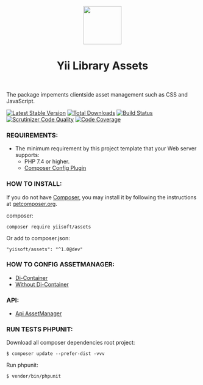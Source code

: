 <p align="center">
    <a href="https://github.com/yiisoft" target="_blank">
        <img src="https://github.com/yiisoft.png" height="100px">
    </a>
    <h1 align="center">Yii Library Assets</h1>
    <br>
</p>

The package impements clientside asset management such as CSS and JavaScript.

[![Latest Stable Version](https://poser.pugx.org/yiisoft/assets/v/stable.png)](https://packagist.org/packages/yiisoft/assets)
[![Total Downloads](https://poser.pugx.org/yiisoft/assets/downloads.png)](https://packagist.org/packages/yiisoft/assets)
[![Build Status](https://travis-ci.com/yiisoft/assets.svg?branch=master)](https://travis-ci.com/yiisoft/assets)
[![Scrutinizer Code Quality](https://scrutinizer-ci.com/g/yiisoft/assets/badges/quality-score.png?b=master)](https://scrutinizer-ci.com/g/yiisoft/assets/?branch=master)
[![Code Coverage](https://scrutinizer-ci.com/g/yiisoft/assets/badges/coverage.png?b=master)](https://scrutinizer-ci.com/g/yiisoft/assets/?branch=master)


### REQUIREMENTS:

- The minimum requirement by this project template that your Web server supports:
    - PHP 7.4 or higher.
    - [Composer Config Plugin](https://github.com/hiqdev/composer-config-plugin)

### HOW TO INSTALL:

<p>
If you do not have <a href="http://getcomposer.org/" title="Composer" target="_blank">Composer</a>, you may install it by following the instructions at <a href="http://getcomposer.org/doc/00-intro.md#installation-nix" title="getcomposer.org" target="_blank">getcomposer.org</a>.
</p>

composer:

~~~
composer require yiisoft/assets
~~~

Or add to composer.json:

~~~
"yiisoft/assets": "^1.0@dev"
~~~

### HOW TO CONFIG ASSETMANAGER: ###

- [Di-Container](docs/di-container-config.md)
- [Without Di-Container](docs/without-di-container-config.md)

### API: ###

- [Api AssetManager](docs/api-assetmanager.md)

### RUN TESTS PHPUNIT:


Download all composer dependencies root project:
~~~
$ composer update --prefer-dist -vvv
~~~

Run phpunit:
~~~
$ vendor/bin/phpunit
~~~
